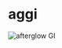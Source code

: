 # aggi
![afterglow GI](https://github.com/bitfieldlabs/aggi/raw/master/doc/images/pcb_v10_populated.jpg "Afterglow GI")

